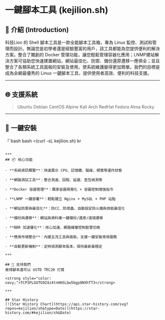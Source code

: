 # 一鍵腳本工具 (kejilion.sh)

## 📜 介紹 (Introduction)
科技Lion 的 Shell 腳本工具是一款全能腳本工具箱，專為 Linux 監控、測試和管理而設計。無論您是初學者還是經驗豐富的用戶，該工具都能為您提供便利的解決方案。整合了獨創的 Docker 管理功能，讓您輕鬆管理容器化應用；LNMP建站解決方案可協助您快速建置網站，網站最佳化、防禦、備份還原遷移一應俱全；並且整合了各類系統工具面板的安裝及使用，使系統維護變得更加簡單。我們的目標是成為全網最優秀的 Linux 一鍵腳本工具，提供使用者高效、便利的科技支援。

***

## 🌐 支援系統
>Ubuntu
>Debian
>CentOS
>Alpine
>Kali
>Arch
>RedHat
>Fedora
>Alma
>Rocky
***

## 🚀 一鍵安裝
『`bash
bash <(curl -sL kejilion.sh) kr
```

***
## 📦 核心功能

- **系統資訊概覽**：快速展示 CPU、記憶體、磁碟、頻寬等運作狀態

- **網路測試工具**：整合測速、回程、延遲、丟包偵測等

- **Docker 容器管理**：獨家容器視覺化 + 容器控制增強指令

- **LNMP 一鍵部署**：輕鬆建立 Nginx + MySQL + PHP 站點

- **網站防禦與最佳化**：防CC、防爬蟲，自動設定防火牆與效能最佳化

- **備份與遷移**：網站與資料庫一鍵備份/還原/遠端遷移

- **BBR 加速優化**：核心加速、網路擁塞控制智慧切換

- **應用市場整合**：內建主流工具與面板，支援一鍵安裝常用服務

- **自動更新機制**：定時偵測腳本版本，保持最新最穩定

***

## 💖 支持我們
覺得腳本還可以 USTD TRC20 打賞

<strong style="color: navy;">TCP3PLGUTG9Z4z4tnHHSLbw5bgp8NXhTT3</strong>

***

## Star History
[![Star History Chart](https://api.star-history.com/svg?repos=kejilion/sh&type=Date)](https://star-history.com/#kejilion/sh&Date)
